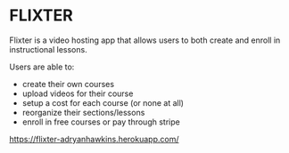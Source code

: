 # FLIXTER

Flixter is a video hosting app that allows users to both create and enroll in instructional lessons.

Users are able to:

* create their own courses
* upload videos for their course
* setup a cost for each course (or none at all)
* reorganize their sections/lessons
* enroll in free courses or pay through stripe

https://flixter-adryanhawkins.herokuapp.com/
